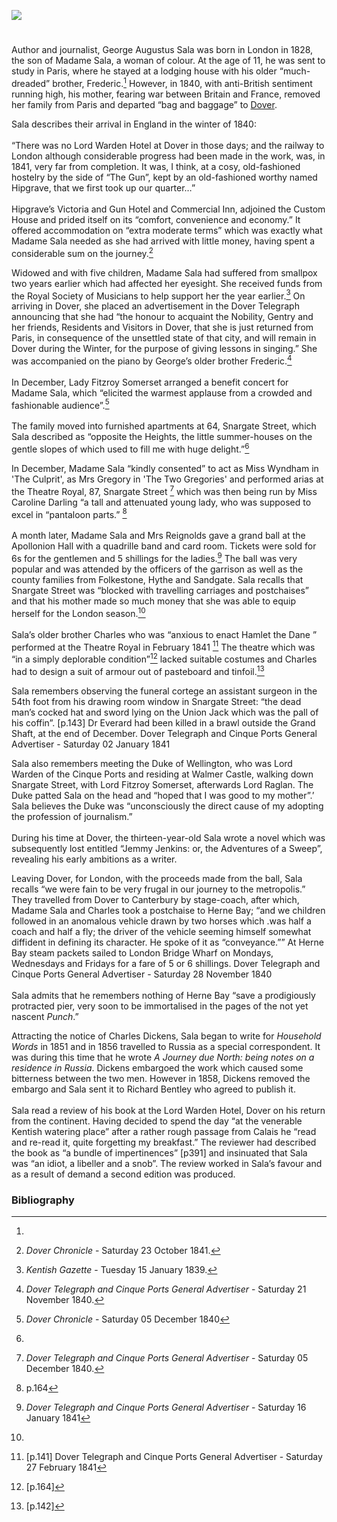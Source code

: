 <a href="https://dev.visual-essays.app"><img src="https://dev-visual-essays.netlify.app/images/ve-button.png"></a>
<param ve-config title="George Augustus Sala (1828 –1895)" author="Michelle Crowther" layout="vtl" 
banner="/images/banners/19c.jpg">

<param ve-entity eid="Q29303" aliases="Canterbury">
<param ve-entity eid="Q179224" aliases="Dover">
<param ve-entity eid="Q929286" aliases="Herne Bay">

#

Author and journalist, George Augustus Sala was born in London in 1828, the son of Madame Sala, a woman of colour. At the age of 11, he was sent to study in Paris, where he stayed at a lodging house with his older “much-dreaded” brother, Frederic.[^ref1] However, in 1840, with anti-British sentiment running high, his mother, fearing war between Britain and France, removed her family from Paris and departed “bag and baggage” to [Dover](19c/19c-dover). 
<param ve-image url="https://upload.wikimedia.org/wikipedia/commons/6/63/Madame_Sala.png" label="Madame Sala, stage name of Henrietta Catharina Florentina (née Simon) Sala, British actress and singer fl 1827-1859 and mother of George Augustus Sala" attribution="Thomas Woolnoth (1785–1857), National Galleries Scotland via Wikimedia Commons">

Sala describes their arrival in England in the winter of 1840:
<br><br>
“There was no Lord Warden Hotel at Dover in those days; and the railway to London although considerable progress had been made in the work, was, in 1841, very far from completion. It was, I think, at a cosy, old-fashioned hostelry by the side of “The Gun”, kept by an old-fashioned worthy named Hipgrave, that we first took up our quarter…”
<br><br>
Hipgrave’s Victoria and Gun Hotel and Commercial Inn, adjoined the Custom House and prided itself on its “comfort, convenience and economy.” It offered accommodation on “extra moderate terms” which was exactly what Madame Sala needed as she had arrived with little money, having spent a considerable sum on the journey.[^ref2]

Widowed and with five children, Madame Sala had suffered from smallpox two years earlier which had affected her eyesight. She received funds from the Royal Society of Musicians to help support her the year earlier.[^ref3] On arriving in Dover, she placed an advertisement in the Dover Telegraph announcing that she had “the honour to acquaint the Nobility, Gentry and her friends, Residents and Visitors in Dover, that she is just returned from Paris, in consequence of the unsettled state of that city, and will remain in Dover during the Winter, for the purpose of giving lessons in singing.”  She was accompanied on the piano by George’s older brother Frederic.[^ref4]
<br><br>
In December, Lady Fitzroy Somerset arranged a benefit concert for Madame Sala, which “elicited the warmest applause from a crowded and fashionable audience”.[^ref5]
<br><br>
The family moved into furnished apartments at 64, Snargate Street, which Sala described as “opposite the Heights, the little summer-houses on the gentle slopes of which used to fill me with huge delight.”[^ref6] 

In December, Madame Sala “kindly consented” to act as Miss Wyndham in 'The Culprit', as Mrs Gregory in 'The Two Gregories' and performed arias at the Theatre Royal, 87, Snargate Street [^ref7] which was then being run by Miss Caroline Darling “a tall and attenuated young lady, who was supposed to excel in “pantaloon parts.” [^ref8] 
<br><br>
A month later, Madame Sala and Mrs Reignolds gave a grand ball at the Apollonion Hall with a quadrille band and card room.  Tickets were sold for 6s for the gentlemen and 5 shillings for the ladies.[^ref9] The ball was very popular and was attended by the officers of the garrison as well as the county families from Folkestone, Hythe and Sandgate. Sala recalls that Snargate Street was “blocked with travelling carriages and postchaises” and that his mother made so much money that she was able to equip herself for the London season.[^ref10] 
<br><br>
Sala’s older brother Charles who was “anxious to enact Hamlet the Dane ” performed at the Theatre Royal in February 1841 [^ref11] The theatre which was “in a simply deplorable condition”[^ref12] lacked suitable costumes and Charles had to design a suit of armour out of pasteboard and tinfoil.[^ref13]

Sala remembers observing the funeral cortege an assistant surgeon in the 54th foot from his drawing room window in Snargate Street: “the dead man’s cocked hat and sword lying on the Union Jack which was the pall of his coffin”. [p.143] Dr Everard had been killed in a brawl outside the Grand Shaft, at the end of December. Dover Telegraph and Cinque Ports General Advertiser - Saturday 02 January 1841

Sala also remembers meeting the Duke of Wellington, who was Lord Warden of the Cinque Ports and residing at Walmer Castle, walking down Snargate Street, with Lord Fitzroy Somerset, afterwards Lord Raglan. The Duke patted Sala on the head and “hoped that I was good to my mother”.’ Sala believes the Duke was “unconsciously the direct cause of my adopting the profession of journalism.”
<br><br>
During his time at Dover, the thirteen-year-old Sala wrote a novel which was subsequently lost entitled “Jemmy Jenkins: or, the Adventures of a Sweep”, revealing his early ambitions as a writer. 

Leaving Dover, for London, with the proceeds made from the ball, Sala recalls “we were fain to be very frugal in our journey to the metropolis.” They travelled from Dover to Canterbury by stage-coach, after which, Madame Sala and Charles took a postchaise to Herne Bay; “and we children followed in an anomalous vehicle drawn by two horses which .was half a coach and half a fly; the driver of the vehicle seeming himself somewhat diffident in defining its character. He spoke of it as “conveyance.”” At Herne Bay steam packets sailed to London Bridge Wharf on Mondays, Wednesdays and Fridays for a fare of 5 or 6 shillings. Dover Telegraph and Cinque Ports General Advertiser - Saturday 28 November 1840
<br><br>
Sala admits that he remembers nothing of Herne Bay “save a prodigiously protracted pier, very soon to be immortalised in the pages of the not yet nascent _Punch_.” 

Attracting the notice of Charles Dickens, Sala began to write for _Household Words_ in 1851 and in 1856 travelled to Russia as a special correspondent. It was during this time that he wrote _A Journey due North: being notes on a residence in Russia_. Dickens embargoed the work which caused some bitterness between the two men. However in 1858, Dickens removed the embargo and Sala sent it to Richard Bentley who agreed to publish it. 
<br><br>
Sala read a review of his book at the Lord Warden Hotel, Dover on his return from the continent. Having decided to spend the day “at the venerable Kentish watering place” after a rather rough passage from Calais he “read and re-read it, quite forgetting my breakfast.” The reviewer had described the book as “a bundle of impertinences” [p391] and insinuated that Sala was “an idiot, a libeller and a snob”. The review worked in Sala’s favour and as a result of demand a second edition was produced. 

### Bibliography

[^ref1]:
[^ref2]: _Dover Chronicle_ - Saturday 23 October 1841.    
[^ref3]: _Kentish Gazette_ - Tuesday 15 January 1839.    
[^ref4]: _Dover Telegraph and Cinque Ports General Advertiser_ - Saturday 21 November 1840.   
[^ref5]: _Dover Chronicle_ - Saturday 05 December 1840   
[^ref6]:
[^ref7]: _Dover Telegraph and Cinque Ports General Advertiser_ - Saturday 05 December 1840.   
[^ref8]: p.164
[^ref9]: _Dover Telegraph and Cinque Ports General Advertiser_ - Saturday 16 January 1841
[^ref10]:
[^ref11]: [p.141] Dover Telegraph and Cinque Ports General Advertiser - Saturday 27 February 1841
[^ref12]: [p.164]
[^ref13]: [p.142]
[^ref14]:
[^ref15]:



